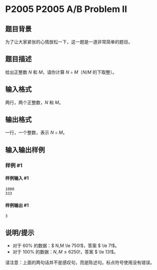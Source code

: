 # P2005 P2005 A/B Problem II

## 题目背景

为了让大家紧张的心情放松一下，这一题是一道非常简单的题目。

## 题目描述

给出正整数 $N$ 和 $M$，请你计算 $N \div M$（$N / M$ 的下取整）。

## 输入格式

两行，两个正整数，$N$ 和 $M$。

## 输出格式

一行，一个整数，表示 $N \div M$。

## 输入输出样例

### 样例 #1

#### 样例输入 #1

```
1000 
333
```

#### 样例输出 #1

```
3
```

## 说明/提示

- 对于 $60 \%$ 的数据：$ N,M \le 750!$，答案 $ \le 7!$。
- 对于 $100 \%$ 的数据：$N,M \le 6250!$，答案 $ \le 13!$。

请注意：上面的两句话并不是感叹句，而是陈述句。标点符号使用没有错误。
